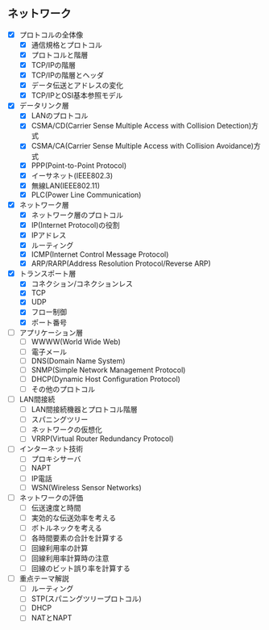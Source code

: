 ## ネットワーク

- [x] プロトコルの全体像
  - [x] 通信規格とプロトコル
  - [x] プロトコルと階層
  - [x] TCP/IPの階層
  - [x] TCP/IPの階層とヘッダ
  - [x] データ伝送とアドレスの変化
  - [x] TCP/IPとOSI基本参照モデル
- [x] データリンク層
  - [x] LANのプロトコル
  - [x] CSMA/CD(Carrier Sense Multiple Access with Collision Detection)方式
  - [x] CSMA/CA(Carrier Sense Multiple Access with Collision Avoidance)方式
  - [x] PPP(Point-to-Point Protocol)
  - [x] イーサネット(IEEE802.3)
  - [x] 無線LAN(IEEE802.11)
  - [x] PLC(Power Line Communication)
- [x] ネットワーク層
  - [x] ネットワーク層のプロトコル
  - [x] IP(Internet Protocol)の役割
  - [x] IPアドレス
  - [x] ルーティング
  - [x] ICMP(Internet Control Message Protocol)
  - [x] ARP/RARP(Address Resolution Protocol/Reverse ARP)
- [x] トランスポート層
  - [x] コネクション/コネクションレス
  - [x] TCP
  - [x] UDP
  - [x] フロー制御
  - [x] ポート番号
- [ ] アプリケーション層
  - [ ] WWWW(World Wide Web)
  - [ ] 電子メール
  - [ ] DNS(Domain Name System)
  - [ ] SNMP(Simple Network Management Protocol)
  - [ ] DHCP(Dynamic Host Configuration Protocol)
  - [ ] その他のプロトコル
- [ ] LAN間接続
  - [ ] LAN間接続機器とプロトコル階層
  - [ ] スパニングツリー
  - [ ] ネットワークの仮想化
  - [ ] VRRP(Virtual Router Redundancy Protocol)
- [ ] インターネット技術
  - [ ] プロキシサーバ
  - [ ] NAPT
  - [ ] IP電話
  - [ ] WSN(Wireless Sensor Networks)
- [ ] ネットワークの評価
  - [ ] 伝送速度と時間
  - [ ] 実効的な伝送効率を考える
  - [ ] ボトルネックを考える
  - [ ] 各時間要素の合計を計算する
  - [ ] 回線利用率の計算
  - [ ] 回線利用率計算時の注意
  - [ ] 回線のビット誤り率を計算する
- [ ] 重点テーマ解説
  - [ ] ルーティング
  - [ ] STP(スパニングツリープロトコル)
  - [ ] DHCP
  - [ ] NATとNAPT
